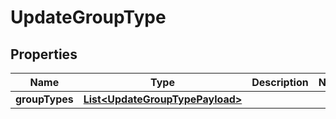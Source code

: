 

# UpdateGroupType


## Properties

| Name | Type | Description | Notes |
|------------ | ------------- | ------------- | -------------|
|**groupTypes** | [**List&lt;UpdateGroupTypePayload&gt;**](UpdateGroupTypePayload.md) |  |  |




